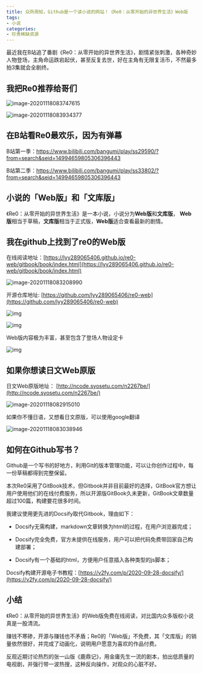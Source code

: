 ```yaml
---
title: 众所周知，Github是一个读小说的网站！《Re0：从零开始的异世界生活》Web版
tags:
- 小说
categories:
- 珍贵稀缺资源
---
```




最近我在B站追了番剧《Re0：从零开始的异世界生活》，剧情紧张刺激，各种奇妙人物登场，主角命运跌宕起伏，甚至反复去世，好在主角有无限复活币，不然最多拍3集就会全剧终。



## 我把Re0推荐给哥们



![image-20201118083747615](https://v2fy.com/asset/0i/jikemiji/jikemiji-md/2020-11-18-re0.assets/image-20201118083747615.png)



![image-20201118083934377](https://v2fy.com/asset/0i/jikemiji/jikemiji-md/2020-11-18-re0.assets/image-20201118083934377.png)



## 在B站看Re0最欢乐，因为有弹幕



B站第一季：https://www.bilibili.com/bangumi/play/ss29590/?from=search&seid=14994659805306396443



B站第二季：https://www.bilibili.com/bangumi/play/ss33802/?from=search&seid=14994659805306396443



## 小说的「Web版」和「文库版」



《Re0：从零开始的异世界生活》是一本小说，小说分为**Web版**和**文库版**， **Web版**相当于草稿，**文库版**相当于正式版，**Web版**适合查看最新的剧情。





## 我在github上找到了re0的Web版

在线阅读地址：[https://lyy289065406.github.io/re0-web/gitbook/book/index.html](https://lyy289065406.github.io/re0-web/gitbook/book/index.html)



![image-20201118083208990](https://v2fy.com/asset/0i/jikemiji/jikemiji-md/2020-11-18-re0.assets/image-20201118083208990.png)

开源仓库地址: [https://github.com/lyy289065406/re0-web](https://github.com/lyy289065406/re0-web)



![img](https://v2fy.com/asset/0i/jikemiji/jikemiji-md/2020-11-18-re0.assets/index.jpg)

![img](https://v2fy.com/asset/0i/jikemiji/jikemiji-md/2020-11-18-re0.assets/00-b.jpg)



Web版内容极为丰富，甚至包含了登场人物设定卡

![img](https://v2fy.com/asset/0i/jikemiji/jikemiji-md/2020-11-18-re0.assets/Rem.jpg)



## 如果你想读日文Web原版



日文Web原版地址： [http://ncode.syosetu.com/n2267be/](http://ncode.syosetu.com/n2267be/)



![image-20201118082915010](https://v2fy.com/asset/0i/jikemiji/jikemiji-md/2020-11-18-re0.assets/image-20201118082915010.png)

如果你不懂日语，又想看日文原版，可以使用google翻译

![image-20201118083038946](https://v2fy.com/asset/0i/jikemiji/jikemiji-md/2020-11-18-re0.assets/image-20201118083038946.png)



## 如何在Github写书？



Github是一个写书的好地方，利用Git的版本管理功能，可以让你创作过程中，每一份草稿都得到完整保留。



本次Re0采用了GitBook技术，但Gitbook并非目前最好的选择，GitBook官方想让用户使用他们的在线付费服务，所以开源版GitBook久未更新，GitBook文章数量超过100篇，构建要花很多时间。



我建议使用更先进的Docsify取代Gitbook，理由如下：

- Docsify无需构建，markdown文章转换为html的过程，在用户浏览器完成；

- Docsify完全免费，官方未提供在线服务，用户可以把代码免费带回家自己构建部署；

- Docsify有一个基础的html，方便用户任意插入各种类型的js脚本；





Docsify构建开源电子书教程：[https://v2fy.com/p/2020-09-28-docsify/](https://v2fy.com/p/2020-09-28-docsify/)





## 小结

《Re0：从零开始的异世界生活》的Web版免费在线阅读，对比国内众多版权小说真是一股清流。

赚钱不寒碜，开源与赚钱也不矛盾；Re0的「Web版」不免费，其「文库版」的销量依然很好，并完成了动画化，说明用户愿意为喜欢的作品付费。

反观近期讨论热烈的张一山版《鹿鼎记》，用金庸先生一流的剧本，拍出低质量的电视剧，并强行带一波热搜，这种反向操作，对观众的心脏不好。


